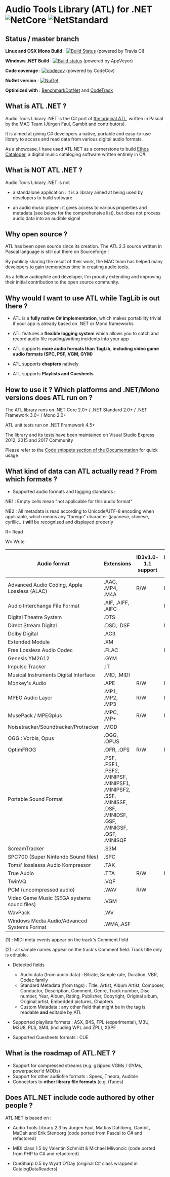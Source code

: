 # Audio Tools Library (ATL) for .NET ![NetCore](https://img.shields.io/badge/.NET%20core-2.0-lightgrey.svg) ![NetStandard](https://img.shields.io/badge/.NET%20Standard-2.0-lightgrey.svg)

## Status / master branch

__Linux and OSX Mono Build__ : [![Build Status](https://travis-ci.org/Zeugma440/atldotnet.svg?branch=master)](https://travis-ci.org/Zeugma440/atldotnet) (powered by Travis CI)


__Windows .NET Build__ : [![Build status](https://ci.appveyor.com/api/projects/status/s4y0e3g6fxncdhi6/branch/master?svg=true)](https://ci.appveyor.com/project/Zeugma440/atldotnet/branch/master) (powered by AppVeyor)


__Code coverage__ : [![codecov](https://codecov.io/gh/Zeugma440/atldotnet/branch/master/graph/badge.svg)](https://codecov.io/gh/Zeugma440/atldotnet) (powered by CodeCov)


__NuGet version__ : [![NuGet](https://img.shields.io/nuget/v/z440.atl.core.svg)](https://www.nuget.org/packages/z440.atl.core/)


__Optimized with__ : [BenchmarkDotNet](https://github.com/dotnet/BenchmarkDotNet) and [CodeTrack](http://www.getcodetrack.com/)


## What is ATL .NET ?

Audio Tools Library .NET is the C# port of [the original ATL](http://mac.sourceforge.net/atl/), written in Pascal by the MAC Team (Jürgen Faul, Gambit and contributors).

It is aimed at giving C# developers a native, portable and easy-to-use library to access and read data from various digital audio formats.

As a showcase, I have used ATL.NET as a cornerstone to build [Ethos Cataloger](https://trello.com/b/ZAzRjbXZ/ethos-cataloger), a digital music cataloging software written entirely in C#.


## What is NOT ATL .NET ?

Audio Tools Library .NET is not

* a standalone application : it is a library aimed at being used by developers to build software

* an audio music player : it gives access to various properties and metadata (see below for the comprehensive list), but does not process audio data into an audible signal


## Why open source ?

ATL has been open source since its creation. The ATL 2.3 source written in Pascal language is still out there on Sourceforge !

By publicly sharing the result of their work, the MAC team has helped many developers to gain tremendous time in creating audio tools.

As a fellow audiophile and developer, I'm proudly extending and improving their initial contribution to the open source community.


## Why would I want to use ATL while TagLib is out there ?

* ATL is a __fully native C# implementation__, which makes portability trivial if your app is already based on .NET or Mono frameworks

* ATL features a __flexible logging system__ which allows you to catch and record audio file reading/writing incidents into your app

* ATL supports __more audio formats than TagLib, including video game audio formats (SPC, PSF, VGM, GYM)__

* ATL supports __chapters__ natively

* ATL supports __Playlists and Cuesheets__


## How to use it ?  Which platforms and .NET/Mono versions does ATL run on ?

The ATL library runs on .NET Core 2.0+ / .NET Standard 2.0+ / .NET Framework 3.0+ / Mono 2.0+

ATL unit tests run on .NET Framework 4.5+

The library and its tests have been maintained on Visual Studio Express 2012, 2015 and 2017 Community

Please refer to the [Code snippets section of the Documentation](3.-Usage-_-Code-snippets) for quick usage


## What kind of data can ATL actually read ? From which formats ?

* Supported audio formats and tagging standards :

NB1 : Empty cells mean "not applicable for this audio format"

NB2 : All metadata is read according to Unicode/UTF-8 encoding when applicable, which means any "foreign" character (japanese, chinese, cyrillic...) __will__ be recognized and displayed properly

R= Read

W= Write


Audio format | Extensions | ID3v1.0-1.1 support | ID3v2.2-2.4 support | APEtag 1.0-2.0 support | Format-specific tagging support
---|---|---|---|---|---
Advanced Audio Coding, Apple Lossless (ALAC) | .AAC, .MP4, .M4A | R/W | R/W | R/W | R/W
Audio Interchange File Format | .AIF, .AIFF, .AIFC |  | R/W |  | R/W
Digital Theatre System | .DTS |  |  |  | 
Direct Stream Digital | .DSD, .DSF |  | R/W |  | 
Dolby Digital | .AC3 |  |  | R/W | 
Extended Module | .XM |  |  |  | R (2)
Free Lossless Audio Codec | .FLAC |  | R/W |  | R/W
Genesis YM2612 | .GYM |  |  |  | R/W
Impulse Tracker | .IT |  |  |  | R/W (2)
Musical Instruments Digital Interface | .MID, .MIDI |  |  |  | R/W (1)
Monkey's Audio | .APE | R/W | R/W | R/W | 
MPEG Audio Layer | .MP1, .MP2, .MP3 | R/W | R/W | R/W | |
MusePack / MPEGplus|.MPC, .MP+|R/W|R/W|R/W| |
Noisetracker/Soundtracker/Protracker|.MOD| | | |R/W (2)|
OGG : Vorbis, Opus|.OGG, .OPUS| | | |R/W|
OptimFROG|.OFR, .OFS|R/W|R/W|R/W| |
Portable  Sound Format|.PSF, .PSF1, .PSF2, .MINIPSF, .MINIPSF1, .MINIPSF2, .SSF, .MINISSF, .DSF, .MINIDSF, .GSF, .MINIGSF, .QSF, .MINISQF| | | |R/W|
ScreamTracker|.S3M| | | |R/W (2)|
SPC700 (Super Nintendo Sound files)|.SPC| | | |R/W|
Toms' losslesss Audio Kompressor|.TAK| | |R/W| |
True Audio|.TTA|R/W|R/W|R/W| |
TwinVQ|.VQF| | | |R/W|
PCM (uncompressed audio)|.WAV|R/W| | | |
Video Game Music (SEGA systems sound files) | .VGM |  |  |  | R/W
WavPack|.WV| | |R/W| |
Windows Media Audio/Advanced Systems Format|.WMA,.ASF| | | |R/W|


(1) : MIDI meta events appear on the track's Comment field

(2) : all sample names appear on the track's Comment field. Track title only is editable.


* Detected fields
	* Audio data (from audio data) : Bitrate, Sample rate, Duration, VBR, Codec family
	* Standard Metadata (from tags) : Title, Artist, Album Artist, Composer, Conductor, Description, Comment, Genre, Track number, Disc number, Year, Album, Rating, Publisher, Copyright, Original album, Original artist, Embedded pictures, Chapters
	* Custom Metadata : any other field that might be in the tag is readable __and__ editable by ATL
	
* Supported playlists formats : ASX, B4S, FPL (experimental), M3U, M3U8, PLS, SMIL (including WPL and ZPL), XSPF

* Supported Cuesheets formats : CUE


## What is the roadmap of ATL.NET ?

* Support for compressed streams (e.g. gzipped VGMs / GYMs, powerpacker'd MODs)
* Support for other audiofile  formats : Speex, Theora, Audible
* Connectors to __other library file formats__ (e.g. iTunes)


## Does ATL.NET include code authored by other people ?

ATL.NET is based on :

* Audio Tools Library 2.3  by Jurgen Faul, Mattias Dahlberg, Gambit, MaDah and Erik Stenborg (code ported from Pascal to C# and refactored)

* MIDI class 1.5 by Valentin Schmidt & Michael Mlivoncic (code ported from PHP to C# and refactored)

* CueSharp 0.5 by Wyatt O'Day (original C# class wrapped in CatalogDataReaders)
